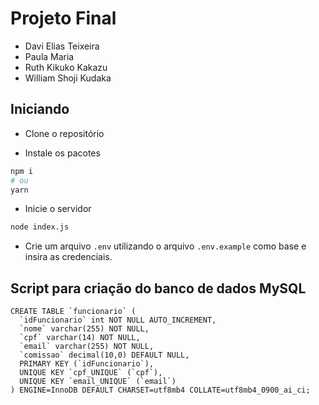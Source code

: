 # Projeto Final
- Davi Elias Teixeira
- Paula Maria
- Ruth Kikuko Kakazu
- William Shoji Kudaka
 
## Iniciando

- Clone o repositório

- Instale os pacotes

```bash
npm i
# ou
yarn
```
- Inicie o servidor

```bash
node index.js
```

- Crie um arquivo `.env` utilizando o arquivo `.env.example` como base e insira as credenciais.

## Script para criação do banco de dados MySQL

```
CREATE TABLE `funcionario` (
  `idFuncionario` int NOT NULL AUTO_INCREMENT,
  `nome` varchar(255) NOT NULL,
  `cpf` varchar(14) NOT NULL,
  `email` varchar(255) NOT NULL,
  `comissao` decimal(10,0) DEFAULT NULL,
  PRIMARY KEY (`idFuncionario`),
  UNIQUE KEY `cpf_UNIQUE` (`cpf`),
  UNIQUE KEY `email_UNIQUE` (`email`)
) ENGINE=InnoDB DEFAULT CHARSET=utf8mb4 COLLATE=utf8mb4_0900_ai_ci;
```
